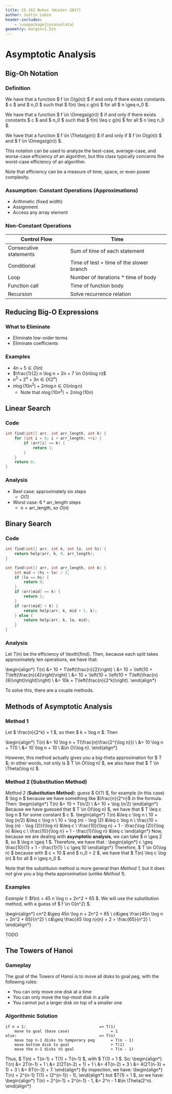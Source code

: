 ```yaml
---
title: CS 162 Notes (Winter 2017)
author: Justin Lubin
header-includes:
    - \usepackage{inconsolata}
geometry: margin=1.5in
---
```


# Asymptotic Analysis

## Big-Oh Notation

### Definition

We have that a function $ f \in O(g(n)) $ if and only if there exists constants
$ c $ and $ n_0 $ such that $ f(n) \leq c g(n) $ for all $ n \geq n_0 $.

We have that a function $ f \in \Omega(g(n)) $ if and only if there exists
constants $ c $ and $ n_0 $ such that $ f(n) \leq c g(n) $ for all $ n \leq n_0
$.

We have that a function $ f \in \Theta(g(n)) $ if and only if $ f \in O(g(n)) $
and $ f \in \Omega(g(n)) $.

This notation can be used to analyze the best-case, average-case, and
worse-case efficiency of an algorithm, but this class typically concerns the
worst-case efficiency of an algorithm.

Note that efficiency can be a measure of time, space, or even power complexity.

### Assumption: Constant Operations (Approximations)

- Arithmetic (fixed width)
- Assignment
- Access any array element

### Non-Constant Operations

| Control Flow           | Time                                     |
|------------------------|------------------------------------------|
| Consecutive statements | Sum of time of each statement            |
| Conditional            | Time of test + time of the slower branch |
| Loop                   | Number of iterations * time of body      |
| Function call          | Time of function body                    |
| Recursion              | Solve recurrence relation                |

## Reducing Big-O Expressions

### What to Eliminate

- Eliminate low-order terms
- Eliminate coefficients

### Examples

- $4n + 5 \in O(n)$
- $\frac{1}{2} n \log n + 2n + 7 \in O(n\log n)$
- $n^3 + 2^n + 3n \in O(2^n)$
- $n \log (10n^2) + 2n \log n \in O(n\log n)$
    - Note that $n \log (10n^2) = 2n \log(10n)$

## Linear Search

### Code

```c
int find(int[] arr, int arr_length, int k) {
    for (int i = 0; i < arr_length; ++i) {
        if (arr[i] == k) {
            return 1;
        }
    }
    return 0;
}
```

### Analysis

- Best case: approximately six steps
    - $O(1)$
- Worst case: $6 * \text{arr\_length}$ steps
    - $n = \text{arr\_length}$, so $O(n)$

## Binary Search

### Code

```c
int find(int[] arr, int k, int lo, int hi) {
    return help(arr, k, 0, arr_length);
}

int find(int[] arr, int arr_length, int k) {
    int mid = (hi + lo) / 2;
    if (lo == hi) {
        return 0;
    }
    if (arr[mid] == k) {
        return 1;
    }
    if (arr[mid] < k) {
        return help(arr, k, mid + 1, k);
    } else {
        return help(arr, k, lo, mid);
    }
}
```

### Analysis

Let $T(n)$ be the efficiency of \texttt{find}. Then, because each split takes
approximately ten operations, we have that:

\begin{align*}
T(n) &= 10 + T\left(\frac{n}{2}\right) \\
&= 10 + \left(10 + T\left(\frac{n}{4}\right)\right) \\
&= 10 + \left(10 + \left(10 + T\left(\frac{n}{8}\right)\right)\right) \\
&= 10k + T\left(\frac{n}{2^k}\right).
\end{align*}

To solve this, there are a couple methods.

## Methods of Asymptotic Analysis

### Method 1

Let $ \frac{n}{2^k} = 1 $, so then $ k = \log n $. Then

\begin{align*}
T(n) &= 10 \log n + T(\frac{n}\frac{2^{\log n}}) \\
&=  10 \log n + T(1) \\
&= 10 \log n + 10 \\
&\in O(\log n).
\end{align*}

However, this method actually gives you a big-theta approximation for $ T $; in
other words, not only is $ T \in O(\log n) $, we also have that $ T \in
\Theta(\log n) $.

### Method 2 (Substitution Method)

*Method 2* (**Substitution Method**): guess $ O(?) $, for example (in this case)
$ \log n $ because we have something like $\frac{n}{2^n}$ in the formula. Then:
\begin{align*}
T(n) &= 10 + T(n/2) \\
&= 10 + \log (n/2)
\end{align*}
Because we have guessed that $ T \in O(\log n) $, we have that $ T \leq c \log n $
for some constant $ c $.
\begin{align*}
T(n) &\leq c \log n \\
10 + \log (n/2) &\leq c \log n \\
10 + \log (n) - \log (2) &\leq c \log n \\
\frac{10 + \log (n) - \log (2)}{\log n} &\leq c \\
\frac{10}{\log n} + 1 - \frac{\log (2)}{\log n} &\leq c \\
\frac{10}{\log n} + 1 - \frac{1}{\log n} &\leq c
\end{align*}
Now, because we are dealing with **asymptotic analysis**, we can take $ n \geq 2
$, so $ \log n \geq 1 $. Therefore, we have that :
\begin{align*}
c \geq \frac{10}{1} + 1 - \frac{1}{1} \\
c \geq 10
\end{align*}
Therefore, $ T \in O(\log n) $ because with $ c = 10 $ and $ n_0 = 2 $, we have
that $ T(n) \leq c \log (n) $ for all $ n \geq n_0 $.

Note that the substituion
method is more general than *Method 1*, but it does *not* give you a big-theta
approximation (unlike *Method 1*).

### Examples

*Example 1*: $f(n) = 45 n \log n + 2n^2 + 65 $. We will use the substitution
method, with a guess of $ f \in O(n^2) $.

\begin{align*}
cn^2 &\geq 45n \log n + 2n^2 + 65 \\
c&\geq \frac{45n \log n + 2n^2 + 65}{n^2} \\
c&\geq \frac{45 \log n}{n} + 2 + \frac{65}{n^2} \\
\end{align*}

TODO

## The Towers of Hanoi

### Gameplay

The goal of the Towers of Hanoi is to move all disks to goal peg, with the
following rules:
- You can only move one disk at a time
- You can only move the top-most disk in a pile
- You cannot put a larger disk on top of a smaller one

### Algorithmic Solution

```
if n = 1:                                => T(1)
    move to goal (base case)                  = 1
else:                                    => T(n)
    move top n-1 disks to temporary peg       = T(n - 1)
    move bottom disk to goal                  + T(1)
    move the n-1 disks to goal                + T(n - 1)
```

Thus, $ T(n) = T(n-1) + T(1) + T(n-1) $, with $ T(1) = 1 $. So:
\begin{align*}
T(n) &= 2T(n-1) + 1 \\
&= 2(2T(n-2) + 1) + 1 \\
&= 4T(n-2) + 3 \\
&= 4(2T(n-3) + 1) + 3 \\
&= 8T(n-3) + 7.
\end{align*}
By inspection, we have:
\begin{align*}
T(n) = 2^{n-1} T(1) + (2^{n-1}) - 1),
\end{align*}
but $T(1) = 1 $, so we have:
\begin{align*}
T(n) = 2^{n-1} + 2^{n-1} - 1,
&= 2^n - 1
&\in \Theta(2^n).
\end{align*}
